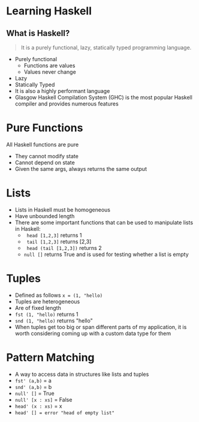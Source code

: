 # Learning Haskell
## What is Haskell?

> It is a purely functional, lazy, statically typed programming language.
- Purely functional
    - Functions are values
    - Values never change
- Lazy
- Statically Typed
- It is also a highly performant language
- Glasgow Haskell Compilation System (GHC) is the most popular Haskell compiler and provides numerous features

# Pure Functions
All Haskell functions are pure
- They cannot modify state
- Cannot depend on state
- Given the same args, always returns the same output

# Lists
- Lists in Haskell must be homogeneous
- Have unbounded length
- There are some important functions that can be used to manipulate lists in Haskell:
    - ``` head [1,2,3]```  returns 1
    - ``` tail [1,2,3]``` returns [2,3]
    - ``` head (tail [1,2,3])``` returns 2
    - ``` null [] ``` returns True and is used for testing whether a list is empty

# Tuples
- Defined as follows ```x = (1, "hello)```
- Tuples are heterogeneous
- Are of fixed length
- ```fst (1, "hello)``` returns 1
- ```snd (1, "hello)``` returns "hello"
- When tuples get too big or span different parts of my application, it is worth considering coming up with a custom data type for them

# Pattern Matching
- A way to access data in structures like lists and tuples
- ```fst' (a,b)``` = a
- ```snd' (a,b)``` = b
- ```null' []``` = True
- ```null' [x : xs]``` = False
- ```head' (x : xs)``` = x
- ```head' [] = error "head of empty list"```